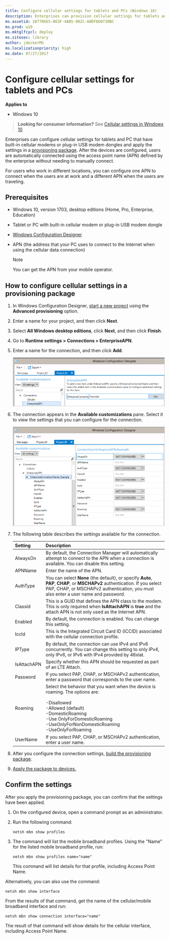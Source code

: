 ```yaml
---
title: Configure cellular settings for tablets and PCs (Windows 10)
description: Enterprises can provision cellular settings for tablets and PC with built-in cellular modems or plug-in USB modem dongles.
ms.assetid: 287706E5-063F-4AB5-902C-A0DF6D0730BC
ms.prod: w10
ms.mktglfcycl: deploy
ms.sitesec: library
author: jdeckerMS
ms.localizationpriority: high
ms.date: 07/27/2017
---
```


# Configure cellular settings for tablets and PCs


**Applies to**

- Windows 10

>**Looking for consumer information?** See [Cellular settings in Windows 10](https://support.microsoft.com/help/10739/windows-10-cellular-settings)

Enterprises can configure cellular settings for tablets and PC that have built-in cellular modems or plug-in USB modem dongles and apply the settings in a [provisioning package](provisioning-packages/provisioning-packages.md). After the devices are configured, users are automatically connected using the access point name (APN) defined by the enterprise without needing to manually connect.

For users who work in different locations, you can configure one APN to connect when the users are at work and a different APN when the users are traveling.


## Prerequisites

- Windows 10, version 1703, desktop editions (Home, Pro, Enterprise, Education)

- Tablet or PC with built-in cellular modem or plug-in USB modem dongle

- [Windows Configuration Designer](provisioning-packages/provisioning-install-icd.md)

- APN (the address that your PC uses to connect to the Internet when using the cellular data connection)

    >[!NOTE]
    >You can get the APN from your mobile operator.
    
## How to configure cellular settings in a provisioning package

1. In Windows Configuration Designer, [start a new project](provisioning-packages/provisioning-create-package.md) using the **Advanced provisioning** option.

2. Enter a name for your project, and then click **Next**.

3. Select **All Windows desktop editions**, click **Next**, and then click **Finish**.

4. Go to **Runtime settings > Connections > EnterpriseAPN**.

5. Enter a name for the connection, and then click **Add**.

    ![Example of APN connection name](images/apn-add.png)
    
6. The connection appears in the **Available customizations** pane. Select it to view the settings that you can configure for the connection.

    ![settings for new connection](images/apn-add-details.png)
    
7. The following table describes the settings available for the connection.

    | Setting | Description |
    | --- | --- |
    | AlwaysOn | By default, the Connection Manager will automatically attempt to connect to the APN when a connection is available. You can disable this setting. |
    | APNName | Enter the name of the APN. |
    | AuthType | You can select **None** (the default), or specify **Auto**, **PAP**, **CHAP**, or **MSCHAPv2** authentication. If you select PAP, CHAP, or MSCHAPv2 authentication, you must also enter a user name and password.  |
    | ClassId | This is a GUID that defines the APN class to the modem. This is only required when **IsAttachAPN** is **true** and the attach APN is not only used as the Internet APN. |
    | Enabled | By default, the connection is enabled. You can change this setting. |
    | IccId | This is the Integrated Circuit Card ID (ICCID) associated with the cellular connection profile.  |
    | IPType | By default, the connection can use IPv4 and IPv6 concurrently. You can change this setting to only IPv4, only IPv6, or IPv6 with IPv4 provided by 46xlat. |
    | IsAttachAPN | Specify whether this APN should be requested as part of an LTE Attach. |
    | Password | If you select PAP, CHAP, or MSCHAPv2 authentication, enter a password that corresponds to the user name. |
    | Roaming | Select the behavior that you want when the device is roaming. The options are:</br></br>-Disallowed</br>-Allowed (default)</br>-DomesticRoaming</br>-Use OnlyForDomesticRoaming</br>-UseOnlyForNonDomesticRoaming</br>-UseOnlyForRoaming   |
    | UserName | If you select PAP, CHAP, or MSCHAPv2 authentication, enter a user name.  |
    
8. After you configure the connection settings, [build the provisioning package](provisioning-packages/provisioning-create-package.md#build-package).

9. [Apply the package to devices.](provisioning-packages/provisioning-apply-package.md)


## Confirm the settings

After you apply the provisioning package, you can confirm that the settings have been applied.

1. On the configured device, open a command prompt as an administrator.

2. Run the following command:

    ```
    netsh mbn show profiles
    ```

3. The command will list the mobile broadband profiles. Using the "Name" for the listed mobile broadband profile, run:

    ```
    netsh mbn show profiles name="name"
    ```

    This command will list details for that profile, including Access Point Name.


Alternatively, you can also use the command:

```
netsh mbn show interface
```

From the results of that command, get the name of the cellular/mobile broadband interface and run:

```
netsh mbn show connection interface="name"
```

The result of that command will show details for the cellular interface, including Access Point Name.


